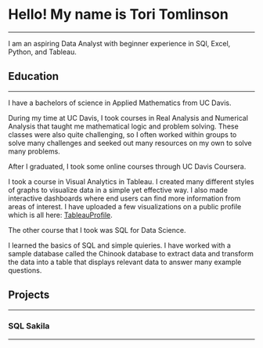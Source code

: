 # Hello! My name is Tori Tomlinson  
---  
I am an aspiring Data Analyst with beginner experience in SQl, Excel, Python, and Tableau.  
## Education 
---
I have a bachelors of science in Applied Mathematics from UC Davis. 

During my time at UC Davis, I took courses in Real Analysis and Numerical Analysis that taught me mathematical logic and problem solving. These classes were also quite challenging, so I often worked within groups to solve many challenges and seeked out many resources on my own to solve many problems.  



After I graduated, I took some online courses through UC Davis Coursera.

I took a course in Visual Analytics in Tableau. I created many different styles of graphs to visualize data in a simple yet effective way. I also made interactive dashboards where end users can find more information from areas of interest. I have uploaded a few visualizations on a public profile which is all here: [TableauProfile](https://public.tableau.com/app/profile/victoria.tomlinson/vizzes). 

The other course that I took was SQL for Data Science.

I learned the basics of SQL and simple quieries. I have worked with a sample database called the Chinook database to extract data and transform the data into a table that displays relevant data to answer many example questions.  

## Projects 
---
### SQL Sakila 
---


